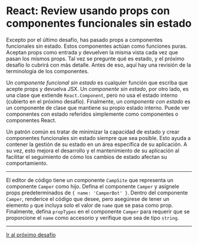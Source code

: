 # React: Review usando props con componentes funcionales sin estado

Excepto por el último desafío, has pasado props a componentes funcionales sin estado. Estos componentes actúan como funciones puras. Aceptan props como entrada y devuelven la misma vista cada vez que pasan los mismos props. Tal vez se pregunte qué es estado, y el próximo desafío lo cubrirá con más detalle. Antes de eso, aquí hay una revisión de la terminología de los componentes.

Un *componente funcional sin estado* es cualquier función que escriba que acepte props y devuelva JSX. Un *componente sin estado*, por otro lado, es una clase que extiende `React.Component`, pero no usa el estado interno (cubierto en el próximo desafío). Finalmente, un *componente con estado* es un componente de clase que mantiene su propio estado interno. Puede ver componentes con estado referidos simplemente como componentes o componentes React.

Un patrón común es tratar de minimizar la capacidad de estado y crear componentes funcionales sin estado siempre que sea posible. Esto ayuda a contener la gestión de su estado en un área específica de su aplicación. A su vez, esto mejora el desarrollo y el mantenimiento de su aplicación al facilitar el seguimiento de cómo los cambios de estado afectan su comportamiento.

---

El editor de código tiene un componente `CampSite` que representa un componente `Camper` como hijo. Defina el componente `Camper` y asígnele props predeterminados de `{ name: 'CamperBot' }`. Dentro del componente `Camper`, renderice el código que desee, pero asegúrese de tener un elemento `p` que incluya solo el valor de `name` que se pasa como prop. Finalmente, defina `propTypes` en el componente `Camper` para requerir que se proporcione el `name` como accesorio y verifique que sea de tipo `string`.

---

[Ir al próximo desafío]()
